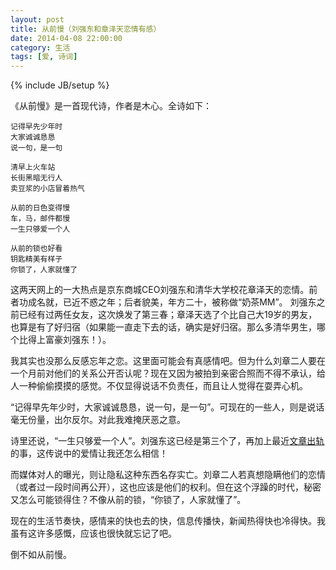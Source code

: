 ```yaml
---
layout: post
title: 从前慢（刘强东和章泽天恋情有感）
date: 2014-04-08 22:00:00
category: 生活
tags: [爱, 诗词]
---
```

{% include JB/setup %}

《从前慢》是一首现代诗，作者是木心。全诗如下：

<!--more-->
    记得早先少年时
    大家诚诚恳恳
    说一句，是一句
    
    清早上火车站
    长街黑暗无行人
    卖豆浆的小店冒着热气
    
    从前的日色变得慢
    车，马，邮件都慢
    一生只够爱一个人
    
    从前的锁也好看
    钥匙精美有样子
    你锁了，人家就懂了

这两天网上的一大热点是京东商城CEO刘强东和清华大学校花章泽天的恋情。前者功成名就，已近不惑之年；后者貌美，年方二十，被称做“奶茶MM”。
刘强东之前已经有过两任女友，这次焕发了第三春；章泽天选了个比自己大19岁的男友，也算是有了好归宿（如果能一直走下去的话，确实是好归宿。那么多清华男生，哪个比得上富豪刘强东！）。

我其实也没那么反感忘年之恋。这里面可能会有真感情吧。但为什么刘章二人要在一个月前对他们的关系公开否认呢？现在又因为被拍到亲密合照而不得不承认，给人一种偷偷摸摸的感觉。不仅显得说话不负责任，而且让人觉得在耍弄心机。

“记得早先年少时，大家诚诚恳恳，说一句，是一句”。可现在的一些人，则是说话毫无份量，出尔反尔。对此我难掩厌恶之意。

诗里还说，“一生只够爱一个人”。刘强东这已经是第三个了，再加上最近[文章出轨](http://baike.baidu.com/view/12744679.htm)的事，这传说中的爱情让我还怎么相信！

而媒体对人的曝光，则让隐私这种东西名存实亡。刘章二人若真想隐瞒他们的恋情（或者过一段时间再公开），这也应该是他们的权利。但在这个浮躁的时代，秘密又怎么可能锁得住？不像从前的锁，“你锁了，人家就懂了”。

现在的生活节奏快，感情来的快也去的快，信息传播快，新闻热得快也冷得快。我虽有这许多感慨，应该也很快就忘记了吧。

倒不如从前慢。
